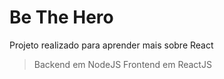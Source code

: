 # Be The Hero
Projeto realizado para aprender mais sobre React

> Backend em NodeJS
> Frontend em ReactJS
